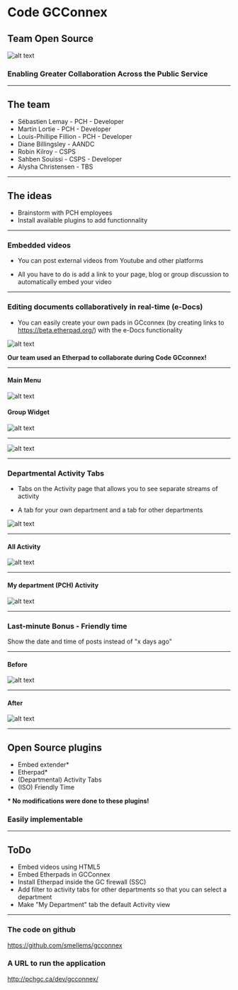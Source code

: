 # Code GCConnex
## Team Open Source

![alt text](http://www.gnu.org/graphics/heckert_gnu.small.png "Bold GNU head")

### Enabling Greater Collaboration Across the Public Service

---

## The team
* Sébastien Lemay - PCH - Developer
* Martin Lortie - PCH - Developer
* Louis-Phillipe Fillion - PCH - Developer
* Diane Billingsley - AANDC
* Robin Kilroy - CSPS
* Sahben Souissi - CSPS - Developer
* Alysha Christensen - TBS

---

## The ideas
* Brainstorm with PCH employees
* Install available plugins to add functionnality

---

### Embedded videos
* You can post external videos from Youtube and other platforms

* All you have to do is add a link to your page, blog or group discussion to automatically embed your video

---

### Editing documents collaboratively in real-time (e-Docs)
* You can easily create your own pads in GCconnex (by creating links to https://beta.etherpad.org/) with the e-Docs functionality

![alt text](http://pchgc.ca/dev/gcconnex/_graphics/CodeGCC/new_pad.png "New pad")

__Our team used an Etherpad to collaborate during Code GCconnex!__

---
#### Main Menu
![alt text](http://pchgc.ca/dev/gcconnex/_graphics/CodeGCC/top_menu_edocs.png "Top Menu")

#### Group Widget
![alt text](http://pchgc.ca/dev/gcconnex/_graphics/CodeGCC/etherpad_group_activity.png "group activity")

---

![alt text](https://camo.githubusercontent.com/9ca4b9b988b8eaf457d1f7f32cbce055140c0948/687474703a2f2f692e696d6775722e636f6d2f7a5972476b67332e676966 "etherpad gif")

---

### Departmental Activity Tabs
* Tabs on the Activity page that allows you to see separate streams of activity

* A tab for your own department and a tab for other departments

![alt text](http://pchgc.ca/dev/gcconnex/_graphics/CodeGCC/dept_tab.png "My Departent Tab")

---

#### All Activity
![alt text](http://pchgc.ca/dev/gcconnex/_graphics/CodeGCC/all_activity.png "All Activity")

---

#### My department (PCH) Activity
![alt text](http://pchgc.ca/dev/gcconnex/_graphics/CodeGCC/pch_activity.png "PCH Activity")

---

### Last-minute Bonus - Friendly time
Show the date and time of posts instead of "x days ago"

---
#### Before
![alt text](http://pchgc.ca/dev/gcconnex/_graphics/CodeGCC/time_before.png "Time Before")

---
#### After
![alt text](http://pchgc.ca/dev/gcconnex/_graphics/CodeGCC/time_after.png "Time After")

---

## Open Source plugins
* Embed extender*
* Etherpad*
* (Departmental) Activity Tabs
* (ISO) Friendly Time

__* No modifications were done to these plugins!__

### Easily implementable

---

## ToDo
* Embed videos using HTML5
* Embed Etherpads in GCConnex
* Install Etherpad inside the GC firewall (SSC)
* Add filter to activity tabs for other departments so that you can select a department
* Make "My Department" tab the default Activity view

---

### The code on github
https://github.com/smellems/gcconnex


### A URL to run the application
http://pchgc.ca/dev/gcconnex/
